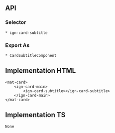 ## API
  ### Selector
    * ign-card-subtitle
  
  ### Export As
    * CardSubtitleComponent

## Implementation HTML
    <mat-card>
        <ign-card-main>
            <ign-card-subtitle></ign-card-subtitle>
        </ign-card-main>
    </mat-card>

## Implementation TS
    None